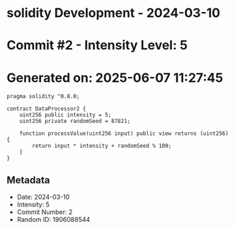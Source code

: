 ﻿# solidity Development - 2024-03-10
# Commit #2 - Intensity Level: 5
# Generated on: 2025-06-07 11:27:45
```solidity
pragma solidity ^0.8.0;

contract DataProcessor2 {
    uint256 public intensity = 5;
    uint256 private randomSeed = 87821;

    function processValue(uint256 input) public view returns (uint256) {
        return input * intensity + randomSeed % 100;
    }
}
```
## Metadata
- Date: 2024-03-10
- Intensity: 5
- Commit Number: 2
- Random ID: 1906088544
